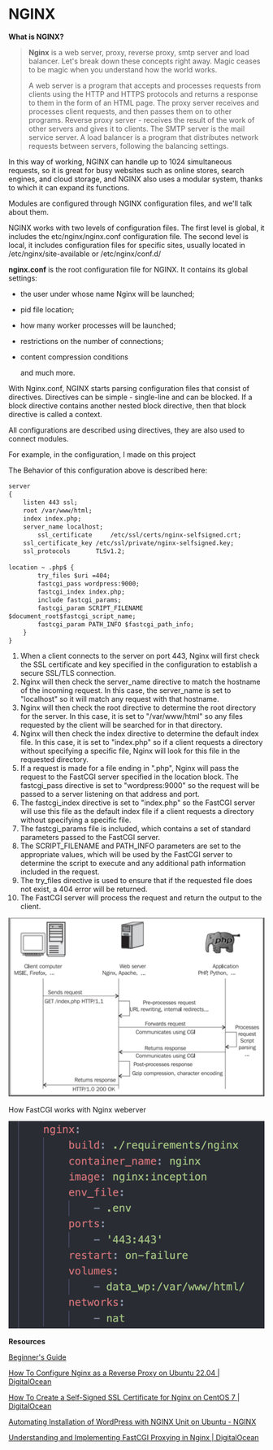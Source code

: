 # NGINX

**What is NGINX?**

> **Nginx** is a web server, proxy, reverse proxy, smtp server and load balancer. Let's break down these concepts right away. Magic ceases to be magic when you understand how the world works.
> 
> 
> A web server is a program that accepts and processes requests from clients using the HTTP and HTTPS protocols and returns a response to them in the form of an HTML page. The proxy server receives and processes client requests, and then passes them on to other programs. Reverse proxy server - receives the result of the work of other servers and gives it to clients. The SMTP server is the mail service server. A load balancer is a program that distributes network requests between servers, following the balancing settings.
> 

In this way of working, NGINX can handle up to 1024 simultaneous requests, so it is great for busy websites such as online stores, search engines, and cloud storage, and NGINX also uses a modular system, thanks to which it can expand its functions.

Modules are configured through NGINX configuration files, and we'll talk about them.

NGINX works with two levels of configuration files. The first level is global, it includes the etc/nginx/nginx.conf configuration file. The second level is local, it includes configuration files for specific sites, usually located in /etc/nginx/site-available or /etc/nginx/conf.d/

**nginx.conf** is the root configuration file for NGINX. It contains its global settings:

- the user under whose name Nginx will be launched;
- pid file location;
- how many worker processes will be launched;
- restrictions on the number of connections;
- content compression conditions
    
    and much more.
    

With Nginx.conf, NGINX starts parsing configuration files that consist of directives. Directives can be simple - single-line and can be blocked. If a block directive contains another nested block directive, then that block directive is called a context.

All configurations are described using directives, they are also used to connect modules.

For example, in the configuration, I made on this project

The Behavior of this configuration above is described here:

```
server
{
    listen 443 ssl;
    root /var/www/html;
    index index.php;
    server_name localhost;
		ssl_certificate     /etc/ssl/certs/nginx-selfsigned.crt;
    ssl_certificate_key /etc/ssl/private/nginx-selfsigned.key;
    ssl_protocols       TLSv1.2;

location ~ .php$ {
        try_files $uri =404;
        fastcgi_pass wordpress:9000; 
        fastcgi_index index.php;
        include fastcgi_params;
        fastcgi_param SCRIPT_FILENAME $document_root$fastcgi_script_name;
        fastcgi_param PATH_INFO $fastcgi_path_info;
    }
}
```

1. When a client connects to the server on port 443, Nginx will first check the SSL certificate and key specified in the configuration to establish a secure SSL/TLS connection.
2. Nginx will then check the server_name directive to match the hostname of the incoming request. In this case, the server_name is set to "localhost" so it will match any request with that hostname.
3. Nginx will then check the root directive to determine the root directory for the server. In this case, it is set to "/var/www/html" so any files requested by the client will be searched for in that directory.
4. Nginx will then check the index directive to determine the default index file. In this case, it is set to "index.php" so if a client requests a directory without specifying a specific file, Nginx will look for this file in the requested directory.
5. If a request is made for a file ending in ".php", Nginx will pass the request to the FastCGI server specified in the location block. The fastcgi_pass directive is set to "wordpress:9000" so the request will be passed to a server listening on that address and port.
6. The fastcgi_index directive is set to "index.php" so the FastCGI server will use this file as the default index file if a client requests a directory without specifying a specific file.
7. The fastcgi_params file is included, which contains a set of standard parameters passed to the FastCGI server.
8. The SCRIPT_FILENAME and PATH_INFO parameters are set to the appropriate values, which will be used by the FastCGI server to determine the script to execute and any additional path information included in the request.
9. The try_files directive is used to ensure that if the requested file does not exist, a 404 error will be returned.
10. The FastCGI server will process the request and return the output to the client.

![How FastCGI works with Nginx weberver](NGINX%205e1d7940663049df917bf6a7a6153ca2/Screen_Shot_2023-01-14_at_9.02.11_PM.png)

How FastCGI works with Nginx weberver

![Screen Shot 2023-01-14 at 9.30.39 PM.png](NGINX%205e1d7940663049df917bf6a7a6153ca2/Screen_Shot_2023-01-14_at_9.30.39_PM.png)

**Resources**

[Beginner's Guide](https://nginx.org/en/docs/beginners_guide.html)

[How To Configure Nginx as a Reverse Proxy on Ubuntu 22.04 | DigitalOcean](https://www.digitalocean.com/community/tutorials/how-to-configure-nginx-as-a-reverse-proxy-on-ubuntu-22-04)

[How To Create a Self-Signed SSL Certificate for Nginx on CentOS 7 | DigitalOcean](https://www.digitalocean.com/community/tutorials/how-to-create-a-self-signed-ssl-certificate-for-nginx-on-centos-7)

[Automating Installation of WordPress with NGINX Unit on Ubuntu - NGINX](https://www.nginx.com/blog/automating-installation-wordpress-with-nginx-unit-on-ubuntu/)

[Understanding and Implementing FastCGI Proxying in Nginx | DigitalOcean](https://www.digitalocean.com/community/tutorials/understanding-and-implementing-fastcgi-proxying-in-nginx)